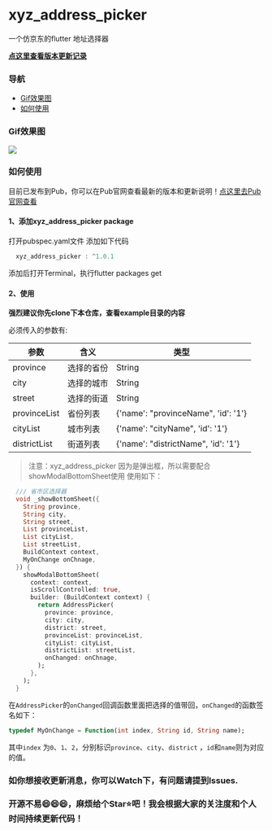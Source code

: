 # xyz_address_picker

一个仿京东的flutter 地址选择器

**<u>[点这里查看版本更新记录](https://pub.dev/packages/xyz_address_picker/changelog)</u>**


### 导航
- [Gif效果图](#Gif效果图)
- [如何使用](#如何使用)


### Gif效果图

<a target="_blank" rel="noopener noreferrer" href="https://i.loli.net/2020/07/16/Y5rDLqWZUd2X3yw.gif"><img src="https://i.loli.net/2020/07/16/Y5rDLqWZUd2X3yw.gif" align="center" style="max-width:100%;"></a>

### 如何使用
目前已发布到Pub，你可以在Pub官网查看最新的版本和更新说明！[点这里去Pub官网查看](https://pub.dev/packages/xyz_address_picker)
#### 1、添加xyz_address_picker package
打开pubspec.yaml文件
添加如下代码
``` dart
  xyz_address_picker : ^1.0.1
```
添加后打开Terminal，执行flutter packages get

#### 2、使用

**强烈建议你先clone下本仓库，查看example目录的内容**

必须传入的参数有:

| 参数         | 含义       | 类型                                |
| ------------ | ---------- | ----------------------------------- |
| province     | 选择的省份 | String                              |
| city         | 选择的城市 | String                              |
| street       | 选择的街道 | String                              |
| provinceList | 省份列表   | {'name': "provinceName", 'id': '1'} |
| cityList     | 城市列表   | {'name': "cityName", 'id': '1'}     |
| districtList | 街道列表   | {'name': "districtName", 'id': '1'} |


> 注意：xyz_address_picker 因为是弹出框，所以需要配合showModalBottomSheet使用
使用如下：
```dart
  /// 省市区选择器
  void _showBottomSheet({
    String province,
    String city,
    String street,
    List provinceList,
    List cityList,
    List streetList,
    BuildContext context,
    MyOnChange onChnage,
  }) {
    showModalBottomSheet(
      context: context,
      isScrollControlled: true,
      builder: (BuildContext context) {
        return AddressPicker(
          province: province,
          city: city,
          district: street,
          provinceList: provinceList,
          cityList: cityList,
          districtList: streetList,
          onChanged: onChnage,
        );
      },
    );
  }
```
在`AddressPicker`的`onChanged`回调函数里面把选择的值带回，`onChanged`的函数签名如下：
```dart
typedef MyOnChange = Function(int index, String id, String name);
```
其中`index` 为`0`、`1`、`2`，分别标识`province`、`city`、`district` ，`id`和`name`则为对应的值。


### 如你想接收更新消息，你可以Watch下，有问题请提到Issues.

### 开源不易😄😄😄，麻烦给个Star⭐️吧！我会根据大家的关注度和个人时间持续更新代码！
